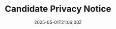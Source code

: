---
title: Candidate Privacy Notice
linkTitle: Candidate Privacy Notice
date: '2025-05-01T21:06:00Z'
weight: 1
description: Green Orbit Digital is committed to protecting candidate privacy, detailing
  data collection, usage, sharing, retention, and rights during recruitment. Personal
  data is processed based on consent, contract necessity, and legitimate interests,
  with rights to access and erase data. Updates to the privacy notice will be posted
  on their website.
draft: false
ref: candidate-privacy-notice
---